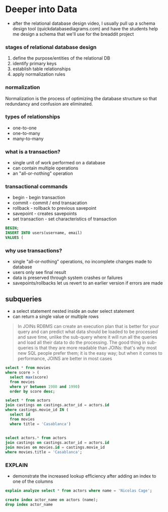 # Deeper into Data

- after the relational database design video, I usually pull up a schema design tool (quickdatabasediagrams.com) and have the students help me design a schema that we'll use for the breaddit project

### stages of relational database design

1. define the purpose/entities of the relational DB
2. identify primary keys
3. establish table relationships
4. apply normalization rules

### normalization

Normalization is the process of optimizing the database structure so that redundancy and confusion are eliminated.

### types of relationships

- one-to-one
- one-to-many
- many-to-many

### what is a transaction?

- single unit of work performed on a database
- can contain multiple operations
- an "all-or-nothing" operation

### transactional commands

- begin - begin transaction
- commit - commit / end transacation
- rollback - rollback to previous savepoint
- savepoint - creates savepoints
- set transaction - set characteristics of transaction

```sql
BEGIN;
INSERT INTO users(username, email)
VALUES (
```

### why use transactions?

- single "all-or-nothing" operations, no incomplete changes made to database
- users only see final result
- data is preserved through system crashes or failures
- savepoints/rollbacks let us revert to an earlier version if errors are made

## subqueries

- a select statement nested inside an outer select statement
- can return a single value or multiple rows

> In JOINs RDBMS can create an execution plan that is better for your query and can predict what data should be loaded to be processed and save time, unlike the sub-query where it will run all the queries and load all their data to do the processing.
The good thing in sub-queries is that they are more readable than JOINs: that's why most new SQL people prefer them; it is the easy way; but when it comes to performance, JOINS are better in most cases

```sql
select * from movies
where score > (
  select max(score)
  from movies
  where yr between 1980 and 1990)
  order by score desc;

select * from actors
join castings on castings.actor_id = actors.id
where castings.movie_id IN (
  select id
  from movies
  where title = 'Casablanca')
  
  
select actors.* from actors
join castings on castings.actor_id = actors.id
join movies on movies.id = castings.movie_id
where movies.title = 'Casablanca';
```

### EXPLAIN

- demonstrate the increased lookup efficiency after adding an index to one of the columns

```sql
explain analyze select * from actors where name = 'Nicolas Cage';

create index actor_name on actors (name);
drop index actor_name
```
